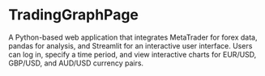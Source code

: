 # TradingGraphPage
A Python-based web application that integrates MetaTrader for forex data, pandas for analysis, and Streamlit for an interactive user interface. Users can log in, specify a time period, and view interactive charts for EUR/USD, GBP/USD, and AUD/USD currency pairs.

